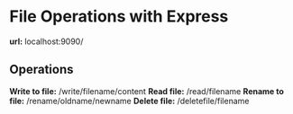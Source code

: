 # File Operations with Express

**url:** localhost:9090/

## Operations

**Write to file:** /write/filename/content
**Read file:** /read/filename
**Rename to file:** /rename/oldname/newname
**Delete file:** /deletefile/filename
